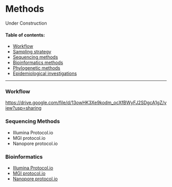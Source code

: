 # Methods

Under Construction

#### Table of contents:

 - [Workflow](#workflow)
 - [Sampling strategy](#sampling-strategy)
 - [Sequencing methods](#sequencing-methods)
 - [Bioinformatics methods](#bioinformatics-methods)
 - [Phylogenetic methods](#phylogenetic-methods)
 - [Epidemiological investigations](#epidemiological-investigations)

<hr/>

### Workflow
https://drive.google.com/file/d/13owHK3Xe9kodm_ocXfBWyFJ2SDgcA1gZ/view?usp=sharing


### Sequencing Methods
<ul>
<li>Illumina Protocol.io </li>
<li>MGI protocol.io</li>
<li>Nanopore protocol.io</li>
</ul>

### Bioinformatics

<ul>
<li><a href =”https://c3g.github.io/covseq_McGill/SARS_CoV2_Sequencing/Illumina_overview.html”>Illumina Protocol.io</a> </li>
<li><a href =”https://c3g.github.io/covseq_McGill/SARS_CoV2_Sequencing/MGI_overview.html”>MGI protocol.io</a></li>
<li><a href =”https://c3g.github.io/covseq_McGill/SARS_CoV2_Sequencing/ONT_overview.html”>Nanopore protocol.io</a></li>
</ul>
